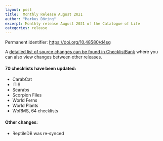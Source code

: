 ```yaml
---
layout: post
title:  Monthly Release August 2021
author: "Markus Döring"
excerpt: Monthly release August 2021 of the Catalogue of Life
categories: release
---
```


Permanent identifier: https://doi.org/10.48580/d4sg

A [detailed list of source changes can be found in ChecklistBank](https://www.checklistbank.org/dataset/2332/sourcemetrics?hideUnchanged=true&releaseKey=2328) where you can also view changes between other releases.

#### 70 checklists have been updated:

 * CarabCat
 * ITIS
 * Scarabs
 * Scorpion Files
 * World Ferns
 * World Plants 
 * WoRMS, 64 checklists

#### Other changes:
* ReptileDB was re-synced